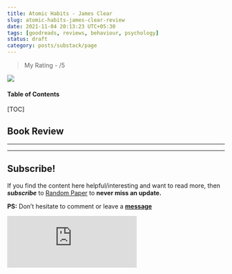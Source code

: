 ```yaml
---
title: Atomic Habits - James Clear
slug: atomic-habits-james-clear-review
date: 2021-11-04 20:13:23 UTC+05:30
tags: [goodreads, reviews, behaviour, psychology]
status: draft
category: posts/substack/page
---
```


> My Rating -  /5

![](https://i.gr-assets.com/images/S/compressed.photo.goodreads.com/books/1535115320l/40121378._SY475_.jpg)

<h4>Table of Contents</h4>
[TOC]

## Book Review
---


---
## Subscribe!
If you find the content here helpful/interesting and want to read more, then _**subscribe**_ to [Random Paper](https://randompaper8.substack.com/) to **never miss an update.**

**PS:** Don’t hesitate to comment or leave a **[message](https://twitter.com/jeanbourgain8)**
<div class="row">
	<iframe src="https://randompaper8.substack.com/embed" max-width="480" height="120" frameborder="0" scrolling="no" class="centred"></iframe>
	<br>
</div>
